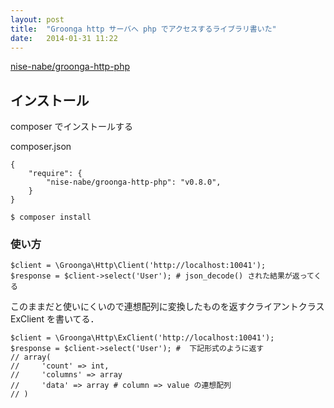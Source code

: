 ```yaml
---
layout: post
title:  "Groonga http サーバへ php でアクセスするライブラリ書いた"
date:   2014-01-31 11:22
---
```


[nise-nabe/groonga-http-php](https://github.com/nise-nabe/groonga-http-php)

## インストール

composer でインストールする

composer.json

```
{
	"require": {
		"nise-nabe/groonga-http-php": "v0.8.0",
	}
}
```

```
$ composer install
```

### 使い方

```
$client = \Groonga\Http\Client('http://localhost:10041');
$response = $client->select('User'); # json_decode() された結果が返ってくる
```

このままだと使いにくいので連想配列に変換したものを返すクライアントクラス ExClient を書いてる．

```
$client = \Groonga\Http\ExClient('http://localhost:10041');
$response = $client->select('User'); #  下記形式のように返す
// array(
//     'count' => int,
//     'columns' => array
//     'data' => array # column => value の連想配列
// )
```


